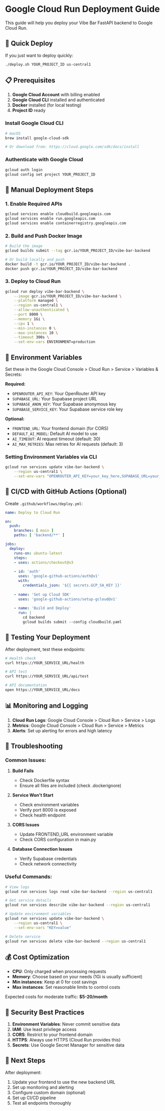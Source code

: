 # Google Cloud Run Deployment Guide

This guide will help you deploy your Vibe Bar FastAPI backend to Google Cloud Run.

## 🚀 Quick Deploy

If you just want to deploy quickly:

```bash
./deploy.sh YOUR_PROJECT_ID us-central1
```

## 📋 Prerequisites

1. **Google Cloud Account** with billing enabled
2. **Google Cloud CLI** installed and authenticated
3. **Docker** installed (for local testing)
4. **Project ID** ready

### Install Google Cloud CLI

```bash
# macOS
brew install google-cloud-sdk

# Or download from: https://cloud.google.com/sdk/docs/install
```

### Authenticate with Google Cloud

```bash
gcloud auth login
gcloud config set project YOUR_PROJECT_ID
```

## 🔧 Manual Deployment Steps

### 1. Enable Required APIs

```bash
gcloud services enable cloudbuild.googleapis.com
gcloud services enable run.googleapis.com
gcloud services enable containerregistry.googleapis.com
```

### 2. Build and Push Docker Image

```bash
# Build the image
gcloud builds submit --tag gcr.io/YOUR_PROJECT_ID/vibe-bar-backend

# Or build locally and push
docker build -t gcr.io/YOUR_PROJECT_ID/vibe-bar-backend .
docker push gcr.io/YOUR_PROJECT_ID/vibe-bar-backend
```

### 3. Deploy to Cloud Run

```bash
gcloud run deploy vibe-bar-backend \
    --image gcr.io/YOUR_PROJECT_ID/vibe-bar-backend \
    --platform managed \
    --region us-central1 \
    --allow-unauthenticated \
    --port 8000 \
    --memory 1Gi \
    --cpu 1 \
    --min-instances 0 \
    --max-instances 10 \
    --timeout 300s \
    --set-env-vars ENVIRONMENT=production
```

## 🔐 Environment Variables

Set these in the Google Cloud Console > Cloud Run > Service > Variables & Secrets:

**Required:**
- `OPENROUTER_API_KEY`: Your OpenRouter API key
- `SUPABASE_URL`: Your Supabase project URL
- `SUPABASE_ANON_KEY`: Your Supabase anonymous key
- `SUPABASE_SERVICE_KEY`: Your Supabase service role key

**Optional:**
- `FRONTEND_URL`: Your frontend domain (for CORS)
- `DEFAULT_AI_MODEL`: Default AI model to use
- `AI_TIMEOUT`: AI request timeout (default: 30)
- `AI_MAX_RETRIES`: Max retries for AI requests (default: 3)

### Setting Environment Variables via CLI

```bash
gcloud run services update vibe-bar-backend \
    --region us-central1 \
    --set-env-vars "OPENROUTER_API_KEY=your_key_here,SUPABASE_URL=your_url_here,SUPABASE_ANON_KEY=your_key_here,SUPABASE_SERVICE_KEY=your_key_here,FRONTEND_URL=https://your-frontend-domain.com"
```

## 🔄 CI/CD with GitHub Actions (Optional)

Create `.github/workflows/deploy.yml`:

```yaml
name: Deploy to Cloud Run

on:
  push:
    branches: [ main ]
    paths: [ 'backend/**' ]

jobs:
  deploy:
    runs-on: ubuntu-latest
    steps:
    - uses: actions/checkout@v3
    
    - id: 'auth'
      uses: 'google-github-actions/auth@v1'
      with:
        credentials_json: '${{ secrets.GCP_SA_KEY }}'
    
    - name: 'Set up Cloud SDK'
      uses: 'google-github-actions/setup-gcloud@v1'
    
    - name: 'Build and Deploy'
      run: |
        cd backend
        gcloud builds submit --config cloudbuild.yaml
```

## 🧪 Testing Your Deployment

After deployment, test these endpoints:

```bash
# Health check
curl https://YOUR_SERVICE_URL/health

# API test
curl https://YOUR_SERVICE_URL/api/test

# API documentation
open https://YOUR_SERVICE_URL/docs
```

## 📊 Monitoring and Logging

1. **Cloud Run Logs**: Google Cloud Console > Cloud Run > Service > Logs
2. **Metrics**: Google Cloud Console > Cloud Run > Service > Metrics
3. **Alerts**: Set up alerting for errors and high latency

## 🔧 Troubleshooting

### Common Issues:

1. **Build Fails**
   - Check Dockerfile syntax
   - Ensure all files are included (check .dockerignore)

2. **Service Won't Start**
   - Check environment variables
   - Verify port 8000 is exposed
   - Check health endpoint

3. **CORS Issues**
   - Update FRONTEND_URL environment variable
   - Check CORS configuration in main.py

4. **Database Connection Issues**
   - Verify Supabase credentials
   - Check network connectivity

### Useful Commands:

```bash
# View logs
gcloud run services logs read vibe-bar-backend --region us-central1

# Get service details
gcloud run services describe vibe-bar-backend --region us-central1

# Update environment variables
gcloud run services update vibe-bar-backend \
    --region us-central1 \
    --set-env-vars "KEY=value"

# Delete service
gcloud run services delete vibe-bar-backend --region us-central1
```

## 💰 Cost Optimization

- **CPU**: Only charged when processing requests
- **Memory**: Choose based on your needs (1Gi is usually sufficient)
- **Min instances**: Keep at 0 for cost savings
- **Max instances**: Set reasonable limits to control costs

Expected costs for moderate traffic: **$5-20/month**

## 🔐 Security Best Practices

1. **Environment Variables**: Never commit sensitive data
2. **IAM**: Use least privilege access
3. **CORS**: Restrict to your frontend domain
4. **HTTPS**: Always use HTTPS (Cloud Run provides this)
5. **Secrets**: Use Google Secret Manager for sensitive data

## 📝 Next Steps

After deployment:

1. Update your frontend to use the new backend URL
2. Set up monitoring and alerting
3. Configure custom domain (optional)
4. Set up CI/CD pipeline
5. Test all endpoints thoroughly 
